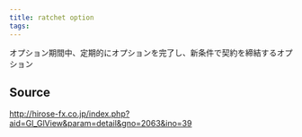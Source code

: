 ```yaml
---
title: ratchet option
tags: 
---
```


オプション期間中、定期的にオプションを完了し、新条件で契約を締結するオプション

## Source
http://hirose-fx.co.jp/index.php?aid=Gl_GlView&param=detail&gno=2063&ino=39
